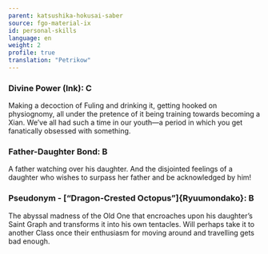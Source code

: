 ```yaml
---
parent: katsushika-hokusai-saber
source: fgo-material-ix
id: personal-skills
language: en
weight: 2
profile: true
translation: "Petrikow"
---
```


### Divine Power (Ink): C

Making a decoction of Fuling and drinking it, getting hooked on physiognomy, all under the pretence of it being training towards becoming a Xian. We’ve all had such a time in our youth—a period in which you get fanatically obsessed with something.

### Father-Daughter Bond: B

A father watching over his daughter. And the disjointed feelings of a daughter who wishes to surpass her father and be acknowledged by him!

### Pseudonym - [“Dragon-Crested Octopus”]{Ryuumondako}: B

The abyssal madness of the Old One that encroaches upon his daughter’s Saint Graph and transforms it into his own tentacles. Will perhaps take it to another Class once their enthusiasm for moving around and travelling gets bad enough.
